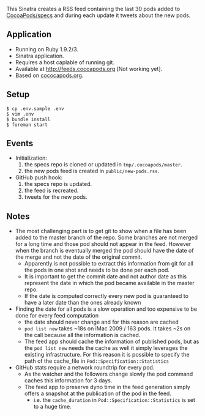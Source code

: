 This Sinatra creates a RSS feed containing the last 30 pods added to [CocoaPods/specs](https://github.com/CocoaPods/specs) and during each update it tweets about the new pods.

## Application

- Running on Ruby 1.9.2/3.
- Sinatra application.
- Requires a host caplable of running git.
- Available at http://feeds.cocoapods.org [Not working yet].
- Based on [cococapods.org](https://github.com/CocoaPods/CocoaPods.org).

## Setup

```shell
$ cp .env.sample .env
$ vim .env
$ bundle install
$ foreman start
```

## Events

- Initialization:
    1. the specs repo is cloned or updated in `tmp/.cocoapods/master`.
    2. the new pods feed is created in `public/new-pods.rss`.
- GitHub push hook:
    1. the specs repo is updated.
    2. the feed is recreated.
    3. tweets for the new pods.

## Notes

- The most challenging part is to get git to show when a file has been added to the master branch of the repo. Some branches are not merged for a long time and those pod should not appear in the feed. However when the branch is eventually merged the pod should have the date of the merge and not the date of the original commit.
    - Apparently is not possible to extract this information from git for all the pods in one shot and needs to be done per each pod.
    - It is important to get the commit date and not author date as this represent the date in which the pod became available in the master repo.
    - If the date is computed correctly every new pod is guaranteed to have a later date than the ones already known
- Finding the date for all pods is a slow operation and too expensive to be done for every feed computation
    - the date should never change and for this reason are cached
    - `pod list new` takes ~18s on iMac 2009 / 163 pods. It takes ~2s on the call because all the information is cached.
    - The feed app should cache the information of published pods, but as the `pod list new` needs the cache as well it simply leverages the existing infrastructure. For this reason it is possible to specify the path of the cache_file in `Pod::Specification::Statistics`
- GitHub stats require a network roundtrip for every pod.
    - As the watcher and the followers change slowly the pod command caches this information for 3 days.
    - The feed app to preserve dyno time in the feed generation simply offers a snapshot at the publication of the pod in the feed.
        - i.e. the `cache_duration` in `Pod::Specification::Statistics` is set to a huge time.
